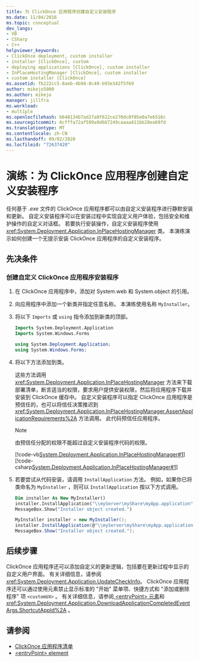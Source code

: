 ```yaml
---
title: 为 ClickOnce 应用程序创建自定义安装程序
ms.date: 11/04/2016
ms.topic: conceptual
dev_langs:
- VB
- CSharp
- C++
helpviewer_keywords:
- ClickOnce deployment, custom installer
- installer [ClickOnce], custom
- deploying applications [ClickOnce], custom installer
- InPlaceHostingManager [ClickOnce], custom installer
- custom installer [ClickOnce]
ms.assetid: fb222cc5-8aeb-4b94-8c49-b93e342f5f69
author: mikejo5000
ms.author: mikejo
manager: jillfra
ms.workload:
- multiple
ms.openlocfilehash: b648134b7ad27a8f622ce270dc0f05e0a7e6516c
ms.sourcegitcommit: 6cfffa72af599a9d667249caaaa411bb28ea69fd
ms.translationtype: MT
ms.contentlocale: zh-CN
ms.lasthandoff: 09/02/2020
ms.locfileid: "72637420"
---
```

# <a name="walkthrough-create-a-custom-installer-for-a-clickonce-application"></a>演练：为 ClickOnce 应用程序创建自定义安装程序
任何基于 *.exe* 文件的 ClickOnce 应用程序都可以由自定义安装程序进行静默安装和更新。 自定义安装程序可以在安装过程中实现自定义用户体验，包括安全和维护操作的自定义对话框。 若要执行安装操作，自定义安装程序使用 <xref:System.Deployment.Application.InPlaceHostingManager> 类。 本演练演示如何创建一个无提示安装 ClickOnce 应用程序的自定义安装程序。

## <a name="prerequisites"></a>先决条件

### <a name="to-create-a-custom-clickonce-application-installer"></a>创建自定义 ClickOnce 应用程序安装程序

1. 在 ClickOnce 应用程序中，添加对 System.web 和 System.object 的引用。

2. 向应用程序中添加一个新类并指定任意名称。 本演练使用名称 `MyInstaller`。

3. 将以下 `Imports` 或 `using` 指令添加到新类的顶部。

    ```vb
    Imports System.Deployment.Application
    Imports System.Windows.Forms
    ```

    ```csharp
    using System.Deployment.Application;
    using System.Windows.Forms;
    ```

4. 将以下方法添加到类。

     这些方法调用 <xref:System.Deployment.Application.InPlaceHostingManager> 方法来下载部署清单，断言适当的权限，要求用户提供安装权限，然后将应用程序下载并安装到 ClickOnce 缓存中。 自定义安装程序可以指定 ClickOnce 应用程序是预信任的，也可以将信任决策推迟到 <xref:System.Deployment.Application.InPlaceHostingManager.AssertApplicationRequirements%2A> 方法调用。 此代码预信任应用程序。

    > [!NOTE]
    > 由预信任分配的权限不能超过自定义安装程序代码的权限。

     [!code-vb[System.Deployment.Application.InPlaceHostingManager#1](../deployment/codesnippet/VisualBasic/walkthrough-creating-a-custom-installer-for-a-clickonce-application_1.vb)]
     [!code-csharp[System.Deployment.Application.InPlaceHostingManager#1](../deployment/codesnippet/CSharp/walkthrough-creating-a-custom-installer-for-a-clickonce-application_1.cs)]

5. 若要尝试从代码安装，请调用 `InstallApplication` 方法。 例如，如果你已将类命名为 `MyInstaller` ，则可以 `InstallApplication` 按以下方式调用。

    ```vb
    Dim installer As New MyInstaller()
    installer.InstallApplication("\\myServer\myShare\myApp.application")
    MessageBox.Show("Installer object created.")
    ```

    ```csharp
    MyInstaller installer = new MyInstaller();
    installer.InstallApplication(@"\\myServer\myShare\myApp.application");
    MessageBox.Show("Installer object created.");
    ```

## <a name="next-steps"></a>后续步骤
 ClickOnce 应用程序还可以添加自定义的更新逻辑，包括要在更新过程中显示的自定义用户界面。 有关详细信息，请参阅 <xref:System.Deployment.Application.UpdateCheckInfo>。 ClickOnce 应用程序还可以通过使用元素禁止显示标准的 "开始" 菜单项、快捷方式和 "添加或删除程序" 项 `<customUX>` 。 有关详细信息，请参阅[ \<entryPoint> 元素](../deployment/entrypoint-element-clickonce-application.md)和 <xref:System.Deployment.Application.DownloadApplicationCompletedEventArgs.ShortcutAppId%2A> 。

## <a name="see-also"></a>请参阅
- [ClickOnce 应用程序清单](../deployment/clickonce-application-manifest.md)
- [\<entryPoint> element](../deployment/entrypoint-element-clickonce-application.md)
